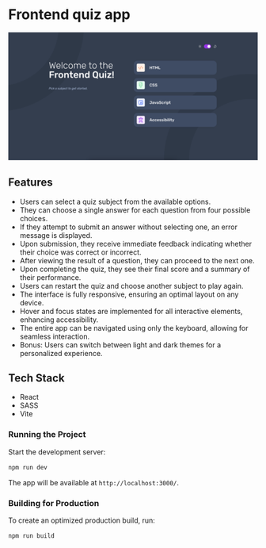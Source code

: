 # Frontend quiz app

![Design preview for the Frontend quiz app coding challenge](./preview.png)

## Features
-	Users can select a quiz subject from the available options.
- They can choose a single answer for each question from four possible choices.
- If they attempt to submit an answer without selecting one, an error message is displayed.
- Upon submission, they receive immediate feedback indicating whether their choice was correct or incorrect.
- After viewing the result of a question, they can proceed to the next one.
- Upon completing the quiz, they see their final score and a summary of their performance.
- Users can restart the quiz and choose another subject to play again.
- The interface is fully responsive, ensuring an optimal layout on any device.
- Hover and focus states are implemented for all interactive elements, enhancing accessibility.
- The entire app can be navigated using only the keyboard, allowing for seamless interaction.
-	Bonus: Users can switch between light and dark themes for a personalized experience.

## Tech Stack
- React
- SASS
- Vite

### Running the Project
Start the development server:

```sh
npm run dev
```

The app will be available at `http://localhost:3000/`.

### Building for Production

To create an optimized production build, run:

```sh
npm run build
```
